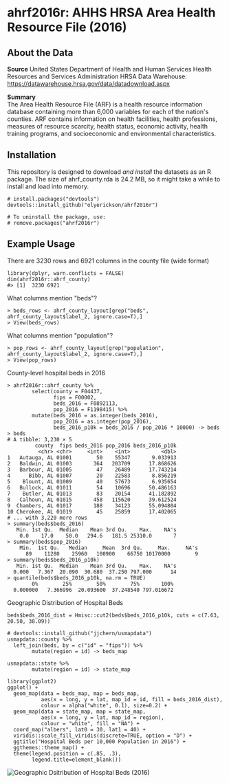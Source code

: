 # ahrf2016r: AHHS HRSA Area Health Resource File (2016)

## About the Data
**Source** 
United States Department of Health and Human Services Health Resources and Services Administration
HRSA Data Warehouse: https://datawarehouse.hrsa.gov/data/datadownload.aspx

**Summary**  
The Area Health Resource File (ARF) is a health resource information database containing more than 6,000 variables for each of the nation's counties. ARF contains information on health facilities, health professions, measures of resource scarcity, health status, economic activity, health training programs, and socioeconomic and environmental characteristics.

## Installation

This repository is designed to download *and install* the datasets as an R package. The size of ahrf_county.rda is 24.2 MB, so it might take a while to install and load into memory.
```
# install.packages("devtools")
devtools::install_github("olyerickson/ahrf2016r")

# To uninstall the package, use:
# remove.packages("ahrf2016r")
```
## Example Usage

There are 3230 rows and 6921 columns in the county file (wide format)
```
library(dplyr, warn.conflicts = FALSE)
dim(ahrf2016r::ahrf_county)
#> [1]  3230 6921
```
What columns mention "beds"?
```
> beds_rows <- ahrf_county_layout[grep("beds", ahrf_county_layout$label_2, ignore.case=T),]
> View(beds_rows)
```
What columns mention "population"?
```
> pop_rows <- ahrf_county_layout[grep("population", ahrf_county_layout$label_2, ignore.case=T),]
> View(pop_rows)
```
County-level hospital beds in 2016
```
> ahrf2016r::ahrf_county %>% 
        select(county = F04437, 
               fips = F00002, 
               beds_2016 = F0892113,
               pop_2016 = F1198415) %>% 
        mutate(beds_2016 = as.integer(beds_2016),
               pop_2016 = as.integer(pop_2016),
               beds_2016_p10k = beds_2016 / pop_2016 * 10000) -> beds
> beds
# A tibble: 3,230 × 5
         county  fips beds_2016 pop_2016 beds_2016_p10k
          <chr> <chr>     <int>    <int>          <dbl>
1   Autauga, AL 01001        50    55347       9.033913
2   Baldwin, AL 01003       364   203709      17.868626
3   Barbour, AL 01005        47    26489      17.743214
4      Bibb, AL 01007        20    22583       8.856219
5    Blount, AL 01009        40    57673       6.935654
6   Bullock, AL 01011        54    10696      50.486163
7    Butler, AL 01013        83    20154      41.182892
8   Calhoun, AL 01015       458   115620      39.612524
9  Chambers, AL 01017       188    34123      55.094804
10 Cherokee, AL 01019        45    25859      17.402065
# ... with 3,220 more rows
> summary(beds$beds_2016)
   Min. 1st Qu.  Median    Mean 3rd Qu.    Max.    NA's 
    0.0    17.0    50.0   294.6   181.5 25310.0       7 
> summary(beds$pop_2016)
    Min.  1st Qu.   Median     Mean  3rd Qu.     Max.     NA's 
      89    11280    25960   100900    66750 10170000        9 
> summary(beds$beds_2016_p10k)
   Min. 1st Qu.  Median    Mean 3rd Qu.    Max.    NA's 
  0.000   7.367  20.090  30.680  37.250 797.000      14 
> quantile(beds$beds_2016_p10k, na.rm = TRUE)
        0%        25%        50%        75%       100% 
  0.000000   7.366996  20.093600  37.248540 797.016672 
```
Geographic Distribution of Hospital Beds
```
beds$beds_2016_dist = Hmisc::cut2(beds$beds_2016_p10k, cuts = c(7.63, 20.50, 38.09))

# devtools::install_github("jjchern/usmapdata")
usmapdata::county %>% 
  left_join(beds, by = c("id" = "fips")) %>% 
        mutate(region = id) -> beds_map

usmapdata::state %>% 
        mutate(region = id) -> state_map

library(ggplot2)
ggplot() +
  geom_map(data = beds_map, map = beds_map,
           aes(x = long, y = lat, map_id = id, fill = beds_2016_dist),
           colour = alpha("white", 0.1), size=0.2) +
  geom_map(data = state_map, map = state_map,
           aes(x = long, y = lat, map_id = region),
           colour = "white", fill = "NA") +
  coord_map("albers", lat0 = 30, lat1 = 40) +
  viridis::scale_fill_viridis(discrete=TRUE, option = "D") +
  ggtitle("Hospital Beds per 10,000 Population in 2016") +
  ggthemes::theme_map() +
  theme(legend.position = c(.85, .3),
        legend.title=element_blank())
```
![Geographic Dsitribution of Hospital Beds (2016)](https://raw.githubusercontent.com/olyerickson/ahrf2016r/master/Rplot.png)

